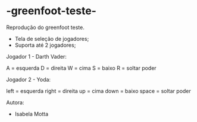 # -greenfoot-teste-

Reprodução do greenfoot teste.

- Tela de seleção de jogadores;
- Suporta até 2 jogadores;

Jogador 1 - Darth Vader:

A = esquerda
D = direita
W = cima
S = baixo
R = soltar poder

Jogador 2 - Yoda:

left = esquerda
right = direita
up = cima
down = baixo
space = soltar poder

Autora:

- Isabela Motta
